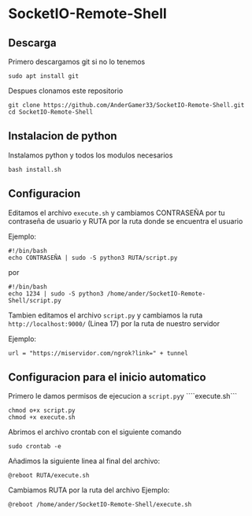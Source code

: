 # SocketIO-Remote-Shell

## Descarga

Primero descargamos git si no lo tenemos
``` 
sudo apt install git
```

Despues clonamos este repositorio
```
git clone https://github.com/AnderGamer33/SocketIO-Remote-Shell.git
cd SocketIO-Remote-Shell
```

## Instalacion de python

Instalamos python y todos los modulos necesarios
```
bash install.sh
```

## Configuracion

Editamos el archivo ```execute.sh``` y cambiamos CONTRASEÑA por tu contraseña de usuario y RUTA por la ruta donde se encuentra el usuario

Ejemplo:
```
#!/bin/bash
echo CONTRASEÑA | sudo -S python3 RUTA/script.py
```
por 
```
#!/bin/bash
echo 1234 | sudo -S python3 /home/ander/SocketIO-Remote-Shell/script.py
```


Tambien editamos el archivo ```script.py``` y cambiamos la ruta ```http://localhost:9000/``` (Linea 17) por la ruta de nuestro servidor

Ejemplo:
```
url = "https://miservidor.com/ngrok?link=" + tunnel
```

## Configuracion para el inicio automatico

Primero le damos permisos de ejecucion a ```script.py```y ````execute.sh```
```
chmod o+x script.py
chmod +x execute.sh
```

Abrimos el archivo crontab con el siguiente comando
```
sudo crontab -e
```

Añadimos la siguiente linea al final del archivo:
```
@reboot RUTA/execute.sh
```

Cambiamos RUTA por la ruta del archivo
Ejemplo:
```
@reboot /home/ander/SocketIO-Remote-Shell/execute.sh
```
